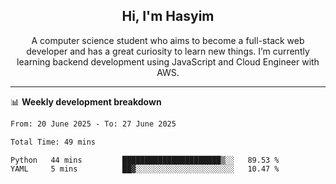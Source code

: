 <h2 align="center">Hi, I'm Hasyim</h2>

<p align="center">A computer science student who aims to become a full-stack web developer and has a great curiosity to learn new things. I’m currently learning backend development using JavaScript and Cloud Engineer with AWS.</p>

---

📊 **Weekly development breakdown**

<!--START_SECTION:waka-->

```txt
From: 20 June 2025 - To: 27 June 2025

Total Time: 49 mins

Python   44 mins         ██████████████████████▒░░   89.53 %
YAML     5 mins          ██▓░░░░░░░░░░░░░░░░░░░░░░   10.47 %
```

<!--END_SECTION:waka-->

<!-- - You can reach me on **hasyim11c@gmail.com** -->
